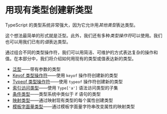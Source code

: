 # 用现有类型创建新类型

TypeScript 的类型系统非常强大，因为它允许用*其他类型*表达类型。

这个想法最简单的形式就是泛型。此外，我们还有多种*类型操作符*可以使用。我们也可以用我们已有的*值*表达类型。

通过组合不同的类型操作符，我们可以用简洁、可维护的方式表达复杂的操作和值。在本部分中，我们将介绍如何用现有的类型或值表达新的类型。

- [泛型](generics.md)——带有参数的类型
- [Keyof 类型操作符](keyof-type-operator.md)——使用 `keyof` 操作符创建新的类型
- [Typeof 类型操作符](typeof-type-operator.md)——使用 `typeof` 操作符创建新的类型
- [索引访问类型](indexed-access-types.md)——使用 `Type['a']` 语法访问类型的子集
- [条件类型](conditional-types.md)——类型系统中类似于 if 语句的类型
- [映射类型](mapped-types.md)——通过映射现有类型的每个属性创建类型
- [模板字面量类型](template-literal-types.md)——通过模板字面量字符串改变属性的映射类型
